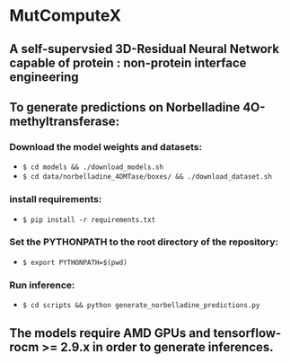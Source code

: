 # MutComputeX
## A self-supervsied 3D-Residual Neural Network capable of protein : non-protein interface engineering

## To generate predictions on Norbelladine 4O-methyltransferase: 
### Download the model weights and datasets:
- `$ cd models && ./download_models.sh`
- `$ cd data/norbelladine_4OMTase/boxes/ && ./download_dataset.sh`

### install requirements:
- `$ pip install -r requirements.txt`

### Set the PYTHONPATH to the root directory of the repository:
- `$ export PYTHONPATH=$(pwd)`

### Run inference: 
- `$ cd scripts && python generate_norbelladine_predictions.py`

## The models require AMD GPUs and tensorflow-rocm >= 2.9.x in order to generate inferences.
